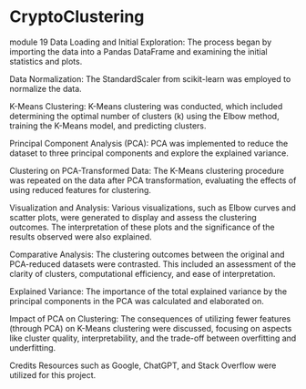 # CryptoClustering
module 19
Data Loading and Initial Exploration: The process began by importing the data into a Pandas DataFrame and examining the initial statistics and plots.

Data Normalization: The StandardScaler from scikit-learn was employed to normalize the data.

K-Means Clustering: K-Means clustering was conducted, which included determining the optimal number of clusters (k) using the Elbow method, training the K-Means model, and predicting clusters.

Principal Component Analysis (PCA): PCA was implemented to reduce the dataset to three principal components and explore the explained variance.

Clustering on PCA-Transformed Data: The K-Means clustering procedure was repeated on the data after PCA transformation, evaluating the effects of using reduced features for clustering.

Visualization and Analysis: Various visualizations, such as Elbow curves and scatter plots, were generated to display and assess the clustering outcomes. The interpretation of these plots and the significance of the results observed were also explained.

Comparative Analysis: The clustering outcomes between the original and PCA-reduced datasets were contrasted. This included an assessment of the clarity of clusters, computational efficiency, and ease of interpretation.

Explained Variance: The importance of the total explained variance by the principal components in the PCA was calculated and elaborated on.

Impact of PCA on Clustering: The consequences of utilizing fewer features (through PCA) on K-Means clustering were discussed, focusing on aspects like cluster quality, interpretability, and the trade-off between overfitting and underfitting.

Credits
Resources such as Google, ChatGPT, and Stack Overflow were utilized for this project.
